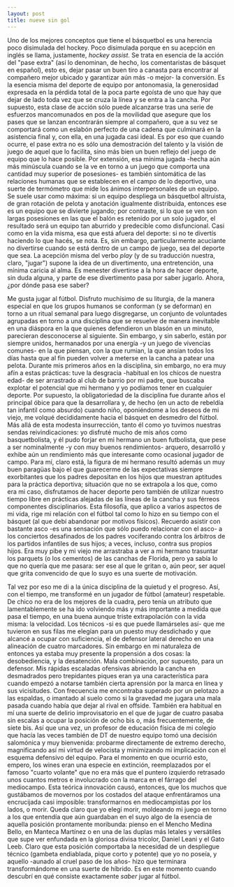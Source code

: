 ```yaml
---
layout: post
title: nueve sin gol
---
```


Uno de los mejores conceptos que tiene el básquetbol es una herencia poco disimulada del hockey. Poco disimulada porque en su acepción en inglés se llama, justamente, *hockey assist*. Se trata en esencia de la acción del "pase extra" (así lo denominan, de hecho, los comentaristas de básquet en español), esto es, dejar pasar un buen tiro a canasta para encontrar al compañero mejor ubicado y garantizar aún más -o mejor- la conversión. Es la esencia misma del deporte de equipo por antonomasia, la generosidad expresada en la pérdida total de la poca parte egoísta de uno que hay que dejar de lado toda vez que se cruza la línea y se entra a la cancha. Por supuesto, esta clase de acción sólo puede alcanzarse tras una serie de esfuerzos mancomunados en pos de la movilidad que asegure que los pases que se lanzan encontrarán siempre al compañero, que a su vez se comportará como un eslabón perfecto de una cadena que culminará en la asistencia final y, con ella, en una jugada casi ideal. Es por eso que cuando ocurre, el pase extra no es sólo una demostración del talento y la visión de juego de aquel que lo facilita, sino más bien un buen reflejo del juego de equipo que lo hace posible. Por extensión, esa mínima jugada -hecha aún más minúscula cuando se la ve en torno a un juego que comporta una cantidad muy superior de posesiones- es también sintomática de las relaciones humanas que se establecen en el campo de lo deportivo, una suerte de termómetro que mide los ánimos interpersonales de un equipo. Se suele usar como máxima: si un equipo despliega un básquetbol altruista, de gran rotación de pelota y anotación igualmente distribuida, entonces ese es un equipo que se divierte jugando; por contraste, si lo que se ven son largas posesiones en las que el balón es retenido por un solo jugador, el resultado será un equipo tan aburrido y predecible como disfuncional. Casi como en la vida misma, esa que está afuera del deporte: si no te divertís haciendo lo que hacés, se nota. Es, sin embargo, particularmente acuciante no divertirse cuando se está dentro de un campo de juego, sea del deporte que sea. La acepción misma del verbo *play* (y de su traducción nuestra, claro, "jugar") supone la idea de un divertimento, una entretención, una mínima caricia al alma. Es menester divertirse a la hora de hacer deporte, sin duda alguna, y parte de ese divertimento pasa por saber jugarlo. Ahora, ¿por dónde pasa ese saber?

Me gusta jugar al fútbol. Disfruto muchísimo de su liturgia, de la manera especial en que los grupos humanos se conforman (y se deforman) en torno a un ritual semanal para luego disgregarse, un conjunto de voluntades agrupadas en torno a una disciplina que se resuelve de manera inevitable en una diáspora en la que quienes defendieron un blasón en un minuto, parecieran desconocerse al siguiente. Sin embargo, y sin saberlo, están por siempre unidos, hermanados por una energía -y un juego de vivencias comunes- en la que piensan, con la que rumian, la que ansían todos los días hasta que al fin pueden volver a meterse en la cancha a patear una pelota. Durante mis primeros años en la disciplina, sin embargo, no era muy afín a estas prácticas: tuve la desgracia -habitual en los chicos de nuestra edad- de ser arrastrado al club de barrio por mi padre, que buscaba explotar el potencial que mi hermano y yo podíamos tener en cualquier deporte. Por supuesto, la obligatoriedad de la disciplina fue durante años el principal óbice para que la desarrollara y, de hecho (en un acto de rebeldía tan infantil como absurdo) cuando niño, oponiéndome a los deseos de mi viejo, me volqué decididamente hacia el básquet en desmedro del fútbol. Más allá de esta modesta insurrección, tanto él como yo tuvimos nuestras sendas reivindicaciones: yo disfruté mucho de mis años como basquetbolista, y él pudo forjar en mi hermano un buen futbolista, que pese a ser nominalmente -y con muy buenos rendimientos- arquero, desarrolló y exhibe aún un rendimiento más que interesante como ocasional jugador de campo. Para mí, claro está, la figura de mi hermano resultó además un muy buen paragüas bajo el que guarecerme de las expectativas siempre exorbitantes que los padres depositan en los hijos que muestran aptitudes para la práctica deportiva; situación que no se extrapola a los que, como era mi caso, disfrutamos de hacer deporte pero también de utilizar nuestro tiempo libre en prácticas alejadas de las líneas de la cancha y sus férreos componentes disciplinarios. Esta filosofía, que aplico a varios aspectos de mi vida, rige mi relación con el fútbol tal como lo hizo en su tiempo con el básquet (al que debí abandonar por motivos físicos). Recuerdo asistir con bastante asco -es una sensación que sólo puedo relacionar con el asco- a los conciertos desafinados de los padres vociferando contra los árbitros de los partidos infantiles de sus hijos; a veces, incluso, contra sus propios hijos. Era muy pibe y mi viejo me arrastraba a ver a mi hermano trasuntar los parquets (o los cementos) de las canchas de Florida, pero ya sabía lo que no quería que me pasara: ser ese al que le gritan o, aún peor, ser aquel que grita convencido de que lo suyo es una suerte de motivación.

Tal vez por eso me di a la única disciplina de la quietud y el progreso. Así, con el tiempo, me transformé en un jugador de fútbol (amateur) respetable. De chico no era de los mejores de la cuadra, pero tenía un atributo que lamentablemente se ha ido volviendo más y más importante a medida que pasa el tiempo, en una buena aunque triste extrapolación con la vida misma: la velocidad. Los técnicos -si es que puede llamárseles así- que me tuvieron en sus filas me elegían para un puesto muy desdichado y que alcancé a ocupar con suficiencia, el de defensor lateral derecho en una alineación de cuatro marcadores. Sin embargo en mi naturaleza de entonces ya estaba muy presente la propensión a dos cosas: la desobediencia, y la desatención. Mala combinación, por supuesto, para un defensor. Mis rápidas escaladas ofensivas abriendo la cancha en desmadrados pero trepidantes piques eran ya una característica para cuando empezó a notarse también cierta aprensión por la marca en línea y sus vicisitudes. Con frecuencia me encontraba superado por un pelotazo a las espaldas, o imantado al suelo como si la gravedad me jugara una mala pasada cuando había que dejar al rival en offside. También era habitual en mí una suerte de delirio improvisatorio en el que de jugar de cuatro pasaba sin escalas a ocupar la posición de ocho bis o, más frecuentemente, de siete bis. Así que una vez, un profesor de educación física de mi colegio que hacía las veces también de DT de nuestro equipo tomó una decisión salomónica y muy bienvenida: probarme directamente de extremo derecho, magnificando así mi virtud de velocista y minimizando mi implicación con el esquema defensivo del equipo. Para el momento en que ocurrió esto, empero, los wines eran una especie en extinción, reemplazados por el famoso "cuarto volante" que no era más que el puntero izquierdo retrasado unos cuantos metros e involucrado con la marca en el fárrago del mediocampo. Esta teórica innovación causó, entonces, que los muchos que gustábamos de movernos por los costados del ataque enfrentáramos una encrucijada casi imposible: transformarnos en mediocampistas por los lados, o morir. Queda claro que yo elegí morir, moldeando mi juego en torno a los que entendía que aún guardaban en el suyo algo de la esencia de aquella posición prontamente moribunda: pienso en el Mencho Medina Bello, en Manteca Martínez o en una de las duplas más letales y versátiles que supe ver enfundada en la gloriosa divisa tricolor, Daniel Leani y el Gato Leeb. Claro que esta posición comportaba la necesidad de un despliegue técnico (gambeta endiablada, pique corto y potente) que yo no poseía, y aquello -aunado al cruel paso de los años- hizo que terminara transformándome en una suerte de híbrido. Es en este momento cuando descubrí en qué consiste exactamente *saber* jugar al fútbol.